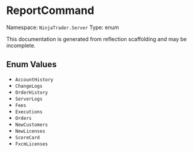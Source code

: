 # ReportCommand

Namespace: `NinjaTrader.Server`
Type: enum

This documentation is generated from reflection scaffolding and may be incomplete.

## Enum Values
- `AccountHistory`
- `ChangeLogs`
- `OrderHistory`
- `ServerLogs`
- `Fees`
- `Executions`
- `Orders`
- `NewCustomers`
- `NewLicenses`
- `ScoreCard`
- `FxcmLicenses`
